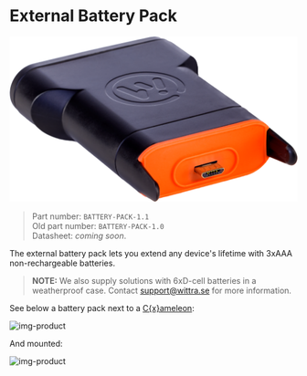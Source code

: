 # External Battery Pack

![img-product](images/ANWF5942-transparent.png)

> Part number: `BATTERY-PACK-1.1`<br/>
> Old part number: `BATTERY-PACK-1.0`<br/>
> Datasheet: *coming soon*.

The external battery pack lets you extend any device's lifetime
with 3xAAA non-rechargeable batteries.

> **NOTE:** We also supply solutions with 6xD-cell batteries in a weatherproof case.
Contact [support@wittra.se](mailto:support@wittra.se) for more information.

See below a battery pack next to a [C{x}ameleon](products-cxameleon.md):

![img-product](images/ANWF5941-transparent.png)

And mounted:

![img-product](images/ANWF5930-transparent.png)
